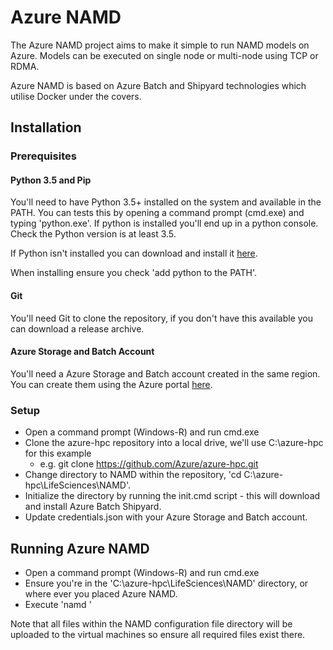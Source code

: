 
# Azure NAMD

The Azure NAMD project aims to make it simple to run NAMD models on Azure.  Models can be executed on single node or multi-node using TCP or RDMA.

Azure NAMD is based on Azure Batch and Shipyard technologies which utilise Docker under the covers.

## Installation

### Prerequisites

#### Python 3.5 and Pip

You'll need to have Python 3.5+ installed on the system and available in the PATH.  You can tests this by opening a command prompt (cmd.exe) and typing 'python.exe'.  If python is installed you'll end up in a python console.  Check the Python version is at least 3.5.

If Python isn't installed you can download and install it [here](https://www.python.org/downloads/windows/).

When installing ensure you check 'add python to the PATH'.

#### Git

You'll need Git to clone the repository, if you don't have this available you can download a release archive.

#### Azure Storage and Batch Account

You'll need a Azure Storage and Batch account created in the same region.  You can create them using the Azure portal [here](https://portal.azure.com).

### Setup

* Open a command prompt (Windows-R) and run cmd.exe
* Clone the azure-hpc repository into a local drive, we'll use C:\azure-hpc for this example
  * e.g. git clone https://github.com/Azure/azure-hpc.git
* Change directory to NAMD within the repository, 'cd C:\azure-hpc\LifeSciences\NAMD'.
* Initialize the directory by running the init.cmd script - this will download and install Azure Batch Shipyard.
* Update credentials.json with your Azure Storage and Batch account.

## Running Azure NAMD

* Open a command prompt (Windows-R) and run cmd.exe
* Ensure you're in the 'C:\azure-hpc\LifeSciences\NAMD' directory, or where ever you placed Azure NAMD.
* Execute 'namd <path to NAMD conf>'

Note that all files within the NAMD configuration file directory will be uploaded to the virtual machines so ensure all required files exist there.
